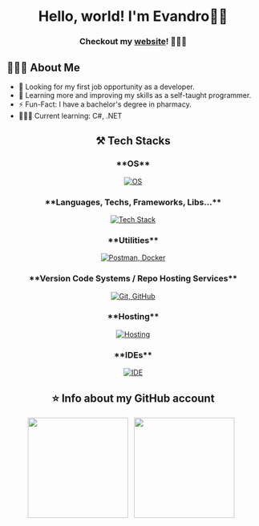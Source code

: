 <div align="center">

# Hello, world! I'm <strong>Evandro</strong>👋🏻

### Checkout my [website](https://evandrocosta.dev.br)! 🚀🤘🏻

</div> 

## 🧑🏻‍💻 <strong>About Me</strong>
- 👀 Looking for my first job opportunity as a developer. 
- 🌱 Learning more and improving my skills as a self-taught programmer.
- ⚡️ Fun-Fact: I have a bachelor's degree in pharmacy.
- 👨🏻‍💻 Current learning: C#, .NET

<div align="center">
  
## ⚒️ <strong>Tech Stacks</strong>

<h3>**OS**</h3>

[![OS](https://skillicons.dev/icons?i=arch,windows)](https://skillicons.dev)

<h3>**Languages, Techs, Frameworks, Libs...**</h3>

[![Tech Stack](https://skillicons.dev/icons?i=cs,dotnet,js,nodejs,express,react,nextjs,tailwind,postgres,jest,html,css)](https://skillicons.dev)

<h3>**Utilities**</h3>

[![Postman, Docker](https://skillicons.dev/icons?i=postman,docker)](https://skillicons.dev)

<h3>**Version Code Systems / Repo Hosting Services**</h3>

[![Git, GitHub](https://skillicons.dev/icons?i=git,github)](https://skillicons.dev)

<h3>**Hosting**</h3>

[![Hosting](https://skillicons.dev/icons?i=vercel,azure)](https://skillicons.dev)

<h3>**IDEs**</h3>

[![IDE](https://skillicons.dev/icons?i=vscode,visualstudio,vim)](https://skillicons.dev)


## ⭐ <strong>Info about my GitHub account</strong>

<p>
  <img height=200 align="center" src="https://github-readme-stats.vercel.app/api?username=evans-costa&show_icons=true&theme=synthwave&rank_icon=github&card_width=250" />&nbsp;&nbsp;
  <img height=200 align="center" src="https://github-readme-stats.vercel.app/api/top-langs/?username=evans-costa&theme=synthwave&layout=compact&langs_count=8&card_width=100" />&nbsp;&nbsp;
</p>

</div>
